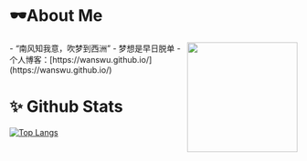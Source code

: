 # 🕶About Me

<img align="right" wight=193 height=193 src="https://wanswu.github.io/images/tx.webp" />
 - “南风知我意，吹梦到西洲”
 - 梦想是早日脱单
 - 个人博客：[https://wanswu.github.io/](https://wanswu.github.io/)

# ✨ Github Stats

[![Top Langs](https://github-readme-stats.vercel.app/api?username=wanswu&show_icons=true)](https://github-readme-stats.vercel.app/api?username=wanswu&show_icons=true)
